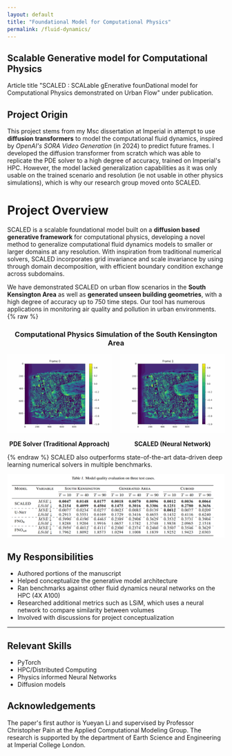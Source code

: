 ```yaml
---
layout: default
title: "Foundational Model for Computational Physics"
permalink: /fluid-dynamics/
---
```




## Scalable Generative model for Computational Physics
Article title "SCALED : SCALable gEnerative founDational model for Computational Physics demonstrated on Urban Flow" under publication.

## Project Origin
This project stems from my Msc dissertation at Imperial in attempt to use **diffusion transformers** to model the computational fluid dynamics, inspired by *OpenAI's SORA Video Generation* (in 2024) to predict future frames. I developed the diffusion transformer from scratch which was able to replicate the PDE solver to a high degree of accuracy, trained on Imperial's HPC. However, the model lacked generalization capabilities as it was only usable on the trained scenario and resolution (ie not usable in other physics simulations), which is why our research group moved onto SCALED. 

# Project Overview
SCALED is a scalable foundational model built on a **diffusion based generative framework** for computational physics, developing a novel method to generalize computational fluid dynamics models to smaller or larger domains at any resolution. With inspiration from traditional numerical solvers, SCALED incorporates grid invariance and scale invariance by using through domain decomposition, with efficient boundary condition exchange across subdomains. 

We have demonstrated SCALED on urban flow scenarios in the **South Kensington Area** as well as **generated unseen building geometries**, with a high degree of accuracy up to 750 time steps.  Our tool has numerous applications in monitoring air quality and pollution in urban environments.
{% raw %} 
<h3 style="text-align: center;">Computational Physics Simulation of the South Kensington Area</h3>

<div style="display: flex; justify-content: space-between; gap: 20px;">

  <div style="flex: 1; text-align: center;">
    <img src="/imgs/pde_x.gif" alt="Traditional Airflow" style="max-width: 100%;">
    <p><strong>PDE Solver (Traditional Approach)</strong></p>
  </div>

  <div style="flex: 1; text-align: center;">
    <img src="/imgs/ai_x.gif" alt="SCALED Airflow" style="max-width: 100%;">
    <p><strong>SCALED (Neural Network)</strong></p>
  </div>

</div>
{% endraw %} 
SCALED also outperforms state-of-the-art data-driven deep learning numerical solvers in multiple benchmarks.

![Benchmark Table](/imgs/cfd_table.png)

## My Responsibilities

- Authored portions of the manuscript
- Helped conceptualize the generative model architecture
- Ran benchmarks against other fluid dynamics neural networks on the HPC (4X A100)
- Researched additional metrics such as LSiM, which uses a neural network to compare similarity between volumes
- Involved with discussions for project conceptualization 

---

## Relevant Skills

- PyTorch
- HPC/Distributed Computing
- Physics informed Neural Networks
- Diffusion models

## Acknowledgements
The paper's first author is Yueyan Li and supervised by Professor Christopher Pain at the Applied Computational Modeling Group. The research is supported by the department of Earth Science and Engineering at Imperial College London.
